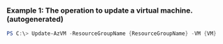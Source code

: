 
### Example 1: The operation to update a virtual machine. (autogenerated)
```powershell
PS C:\> Update-AzVM -ResourceGroupName {ResourceGroupName} -VM {VM}


